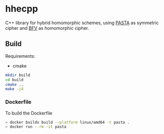# hhecpp 

C++ library for hybrid homomorphic schemes, using [PASTA](https://eprint.iacr.org/2021/731.pdf) as symmetric cipher and [BFV](https://eprint.iacr.org/2012/144.pdf) as homomorphic cipher.

## Build

Requirements:
- cmake

```bash
mkdir build
cd build
cmake ..
make -j4
```

### Dockerfile

To build the Dockerfile

```bash
> docker buildx build --platform linux/amd64 -t pasta .
> docker run --rm -it pasta
```
